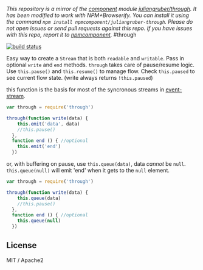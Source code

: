 *This repository is a mirror of the [component](http://component.io) module [juliangruber/through](http://github.com/juliangruber/through). It has been modified to work with NPM+Browserify. You can install it using the command `npm install npmcomponent/juliangruber-through`. Please do not open issues or send pull requests against this repo. If you have issues with this repo, report it to [npmcomponent](https://github.com/airportyh/npmcomponent).*
#through

[![build status](https://secure.travis-ci.org/dominictarr/through.png)](http://travis-ci.org/dominictarr/through)

Easy way to create a `Stream` that is both `readable` and `writable`. Pass in optional `write` and `end` methods. `through` takes care of pause/resume logic.
Use `this.pause()` and `this.resume()` to manage flow.
Check `this.paused` to see current flow state. (write always returns `!this.paused`)

this function is the basis for most of the syncronous streams in [event-stream](http://github.com/dominictarr/event-stream).

``` js
var through = require('through')

through(function write(data) {
    this.emit('data', data)
    //this.pause() 
  },
  function end () { //optional
    this.emit('end')
  })

```

or, with buffering on pause, use `this.queue(data)`,
data *cannot* be `null`. `this.queue(null)` will emit 'end'
when it gets to the `null` element.

``` js
var through = require('through')

through(function write(data) {
    this.queue(data)
    //this.pause() 
  },
  function end () { //optional
    this.queue(null)
  })

```


## License

MIT / Apache2
